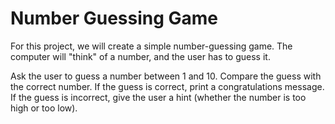 # Number Guessing Game
For this project, we will create a simple number-guessing game. The computer will "think" of a number, and the user has to guess it.

Ask the user to guess a number between 1 and 10.
Compare the guess with the correct number.
If the guess is correct, print a congratulations message.
If the guess is incorrect, give the user a hint (whether the number is too high or too low).

<!-- correct_number = 7
guess = int(input("Guess a number between 1 and 10: "))

if guess == correct_number:
    print("You guessed it right!")
elif guess > correct_number:
    print("Too high! Try again.")
else:
    print("Too low! Try again.") -->
